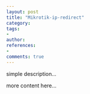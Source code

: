 ```yaml
---
layout: post
title: "Mikrotik-ip-redirect"
category: 
tags: 
- 
author: 
references:
- 
comments: true
---
```



simple description...
<!--more-->

more content here...